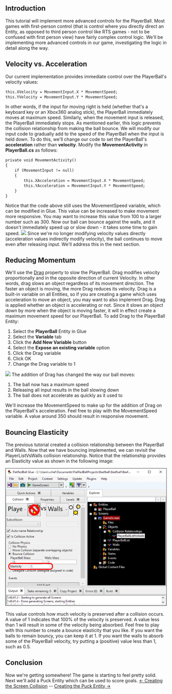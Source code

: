 ## Introduction

This tutorial will implement more advanced controls for the PlayerBall. Most games with first-person control (that is control where you directly direct an Entity, as opposed to third person control like RTS games - not to be confused with first person view) have fairly complex control logic. We'll be implementing more advanced controls in our game, investigating the logic in detail along the way.

## Velocity vs. Acceleration

Our current implementation provides immediate control over the PlayerBall's velocity values:

    this.XVelocity = MovementInput.X * MovementSpeed;
    this.YVelocity = MovementInput.Y * MovementSpeed;

In other words, if the input for moving right is held (whether that's a keyboard key or an Xbox360 analog stick), the PlayerBall immediately moves at maximum speed. Similarly, when the movement input is released, the PlayerBall immediately stops. As mentioned earlier, this logic prevents the collision relationship from making the ball bounce. We will modify our input code to gradually add to the speed of the PlayerBall when the input is held down. To do this, we'll change our code to set the PlayerBall's **acceleration** rather than **velocity**. Modify the **MovementActivity** in **PlayerBall.cs** as follows:

    private void MovementActivity()
    {
        if (MovementInput != null)
        {
            this.XAcceleration = MovementInput.X * MovementSpeed;
            this.YAcceleration = MovementInput.Y * MovementSpeed;
        }
    }

Notice that the code above still uses the MovementSpeed variable, which can be modified in Glue. This value can be increased to make movement more responsive. You may want to increase this value from 100 to a larger number such as 300. Now our ball can bounce against the walls, and it doesn't immediately speed up or slow down - it takes some time to gain speed. [![](/wp-content/uploads/2016/01/2021_July_25_135938.gif)](/wp-content/uploads/2016/01/2021_July_25_135938.gif) Since we're no longer modifying velocity values directly (acceleration values indirectly modify velocity), the ball continues to move even after releasing input. We'll address this in the next section.

## Reducing Momentum

We'll use the [Drag](/frb/docs/index.php?title=FlatRedBall.PositionedObject.Drag "FlatRedBall.PositionedObject.Drag") property to slow the PlayerBall. Drag modifies velocity proportionally and in the opposite direction of current Velocity. In other words, drag slows an object regardless of its movement direction. The faster an object is moving, the more Drag reduces its velocity. Drag is a built-in variable on all Entities, so if you are creating a game which uses acceleration to move an object, you may want to also implement Drag. Drag is applied whether an object is accelerating or not. Since it slows an object down by more when the object is moving faster, it will in effect create a maximum movement speed for our PlayerBall. To add Drag to the PlayerBall Entity:

1.  Select the **PlayerBall** Entity in Glue
2.  Select the **Variable** tab
3.  Click the **Add New Variable** button
4.  Select the **Expose an existing variable** option
5.  Click the Drag variable
6.  Click OK
7.  Change the Drag variable to 1

[![](/wp-content/uploads/2016/01/2021_July_25_130242.gif)](/wp-content/uploads/2016/01/2021_July_25_130242.gif) The addition of Drag has changed the way our ball moves:

1.  The ball now has a maximum speed
2.  Releasing all input results in the ball slowing down
3.  The ball does not accelerate as quickly as it used to

We'll increase the MovementSpeed to make up for the addition of Drag on the PlayerBall's acceleration. Feel free to play with the MovementSpeed variable. A value around 350 should result in responsive movement.

## Bouncing Elasticity

The previous tutorial created a collision relationship between the PlayerBall and Walls. Now that we have bouncing implemented, we can revisit the PlayerListVsWalls collision relationship. Notice that the relationship provides an Elasticity value as shown in the following image:

![](/media/2021-07-img_60fdbfcdea17e.png)

This value controls how much velocity is preserved after a collision occurs. A value of 1 indicates that 100% of the velocity is preserved. A value less than 1 will result in some of the velocity being absorbed. Feel free to play with this number to create a bounce elasticity that you like. If you want the balls to remain bouncy, you can keep it at 1. If you want the walls to absorb some of the PlayerBall velocity, try putting a (positive) value less than 1, such as 0.5.

## Conclusion

Now we're getting somewhere! The game is starting to feel pretty solid. Next we'll add a Puck Entity which can be used to score goals. [\<- Creating the Screen Collision](/documentation/tutorials/tutorials-beefball/tutorials-beefball-creating-the-screen-collision.md "Tutorials:Beefball:Creating the Screen Collision") -- [Creating the Puck Entity -\>](/documentation/tutorials/tutorials-beefball/tutorials-beefball-creating-the-puck-entity.md "Tutorials:Beefball:Creating the Puck Entity")
